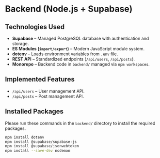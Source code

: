 # Backend (Node.js + Supabase)

## **Technologies Used**

- **Supabase** – Managed PostgreSQL database with authentication and storage.
- **ES Modules (`import/export`)** – Modern JavaScript module system.
- **dotenv** – Loads environment variables from `.env` file.
- **REST API** – Standardized endpoints (`/api/users`, `/api/posts`).
- **Monorepo** – Backend code in `backend/` managed via `npm workspaces`.

## **Implemented Features**

- `/api/users` – User management API.
- `/api/posts` – Post management API.

## **Installed Packages**

Please run these commands in the `backend/` directory to install the required packages.

```bash
npm install dotenv
npm install @supabase/supabase-js
npm install @supabase/jsonwebtoken
npm install --save-dev nodemon
```
